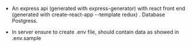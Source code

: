 * An express api (generated with express-generator)   with react front end (generated with create-react-app --template redux) . Database Postgress.

* In server ensure to create .env file, should contain data as showed in .env.sample